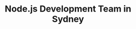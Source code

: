 ---
title: Node.js Development Team in Sydney
permalink: /landings/locations/sydney/developer/node-js
technology: Node.js
location: Sydney
---